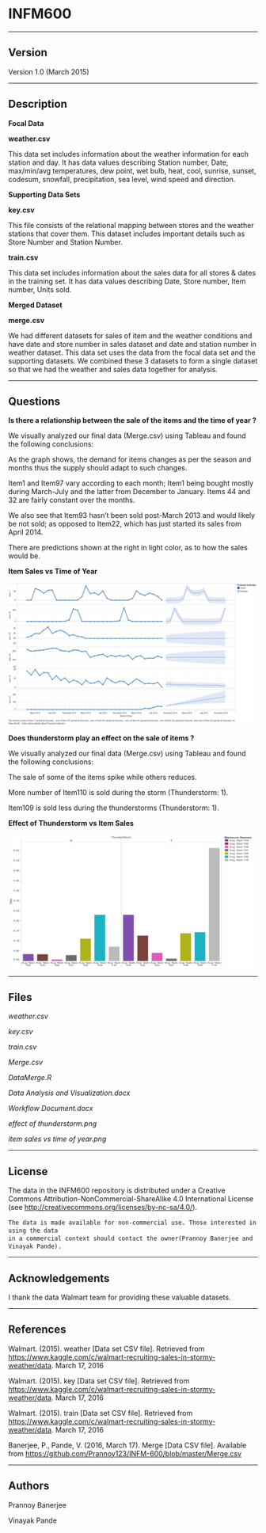 # INFM600
-------
Version
-------

Version 1.0 (March 2015)

-----------
Description
-----------

**Focal Data**

**weather.csv**

This data set includes information about the weather information for each station and day. It has data values describing Station number, Date, max/min/avg temperatures, dew point, wet bulb, heat, cool, sunrise, sunset, codesum, snowfall, precipitation, sea level, wind speed and direction.

**Supporting Data Sets**

**key.csv**

This file consists of the relational mapping between stores and the weather stations that cover them. This dataset includes important details such as Store Number and Station Number.





**train.csv**

This data set includes information about the sales data for all stores & dates in the training set. It has data values describing Date, Store number, Item number, Units sold. 

**Merged Dataset**

**merge.csv**

We had different datasets for sales of item and the weather conditions and have date and store number in sales dataset and date and station number in weather dataset. This data set uses the data from the focal data set and the supporting datasets. We combined these 3 datasets to form a single dataset so that we had the weather and sales data together for analysis.



---------------
Questions
---------------

**Is there a relationship between the sale of the items and the time of year ?**

We visually analyzed our final data (Merge.csv) using Tableau and found the following conclusions:

As the graph shows, the demand for items changes as per the season and months thus the supply should adapt to such changes. 

Item1 and Item97 vary according to each month; Item1 being bought mostly during March-July and the latter from December to January. Items 44 and 32 are fairly constant over the months. 

We also see that Item93 hasn’t been sold post-March 2013 and would likely be not sold; as opposed to Item22, which has just started its sales from April 2014. 

There are predictions shown at the right in light color, as to how the sales would be.




**Item Sales vs Time of Year**

![alt tag](https://github.com/Prannoy123/INFM-600/blob/master/item%20sales%20vs%20time%20of%20year.png)

**Does thunderstorm play an effect on the sale of items ?**

We visually analyzed our final data (Merge.csv) using Tableau and found the following conclusions:

The sale of some of the items spike while others reduces. 

More number of Item110 is sold during the storm (Thunderstorm: 1). 

Item109 is sold less during the thunderstorms (Thunderstorm: 1).



**Effect of Thunderstorm vs Item Sales**

![alt tag](https://github.com/Prannoy123/INFM-600/blob/master/effect%20of%20thunderstorm.png)

-----
Files
-----

*weather.csv*

*key.csv*

*train.csv*

*Merge.csv*

*DataMerge.R*

*Data Analysis and Visualization.docx*

*Workflow Document.docx*

*effect of thunderstorm.png*

*item sales vs time of year.png*

------- 
License
-------

The data in the INFM600 repository is distributed under a Creative Commons 
Attribution-NonCommercial-ShareAlike 4.0 International License (see 
http://creativecommons.org/licenses/by-nc-sa/4.0/).
   
	The data is made available for non-commercial use. Those interested in using the data 
   	in a commercial context should contact the owner(Prannoy Banerjee and Vinayak Pande).

----------------
Acknowledgements
----------------

   I thank the data Walmart team for providing these valuable datasets.

----------
References
----------

Walmart. (2015). weather [Data set CSV file]. Retrieved from https://www.kaggle.com/c/walmart-recruiting-sales-in-stormy-weather/data. March 17, 2016

Walmart. (2015). key [Data set CSV file]. Retrieved from https://www.kaggle.com/c/walmart-recruiting-sales-in-stormy-weather/data. March 17, 2016

Walmart. (2015). train [Data set CSV file]. Retrieved from https://www.kaggle.com/c/walmart-recruiting-sales-in-stormy-weather/data. March 17, 2016

Banerjee, P., Pande, V. (2016, March 17). Merge [Data CSV file]. Available from https://github.com/Prannoy123/INFM-600/blob/master/Merge.csv

-------
Authors
-------

Prannoy Banerjee
 
Vinayak Pande
